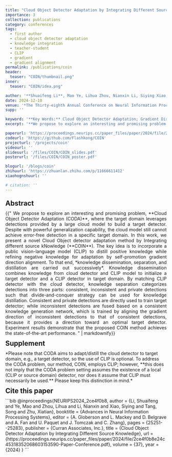 ```yaml
---
title: "Cloud Object Detector Adaptation by Integrating Different Source Knowledge"
importance: 3
collection: publications
category: conferences
tags:
  - first author
  - cloud object detector adaptation
  - knowledge integration
  - teacher-student
  - CLIP
  - gradient
  - gradient alignment
permalink: /publications/coin
header:
  teaser: "COIN/thumbnail.png"
inner:
  teaser: "COIN/idea.png"

author: '**Shuaifeng Li**, Mao Ye, Lihua Zhou, Nianxin Li, Siying Xiao, Song Tang, Xiatian Zhu'
date: 2024-12-10
venue: '*The Thirty-eighth Annual Conference on Neural Information Processing Systems* (**NeurIPS**)'
supp: ''

keyword: '**Key Words:** Cloud Object Detector Adaptation; Gradient Direction Alignment'
excerpt: '**We propose to explore an interesting and promising problem CODA.**'

paperurl: 'https://proceedings.neurips.cc/paper_files/paper/2024/file/2ce4f0b8e24c45318352068603153590-Paper-Conference.pdf'
codeurl: 'https://github.com/Flashkong/COIN'
projecturl: '/projects/coin'
videourl: ''
slidesurl: '/files/COIN/COIN_slides.pdf'
posterurl: '/files/COIN/COIN_poster.pdf'

blogurl: '/blogs/coin'
zhihuurl: 'https://zhuanlan.zhihu.com/p/11666611412'
xiaohognshuurl: ''

# citation: ''
---
```


<h2 style="margin: 1em 0 0.5em;" >Abstract</h2>

<div style="text-align: justify;">{{"
We propose to explore an interesting and promising problem, **Cloud Object Detector Adaptation (CODA)**, where the target domain leverages detections provided by a large cloud model to build a target detector. Despite with powerful generalization capability, the cloud model still cannot achieve error-free detection in a specific target domain. In this work, we present a novel Cloud Object detector adaptation method by Integrating different source kNowledge (**COIN**). The key idea is to incorporate a public vision-language model (CLIP) to distill positive knowledge while refining negative knowledge for adaptation by self-promotion gradient direction alignment. To that end, *knowledge dissemination, separation, and distillation are carried out successively*. Knowledge dissemination combines knowledge from cloud detector and CLIP model to initialize a target detector and a CLIP detector in target domain. By matching CLIP detector with the cloud detector, knowledge separation categorizes detections into three parts: consistent, inconsistent and private detections such that divide-and-conquer strategy can be used for knowledge distillation. Consistent and private detections are directly used to train target detector; while inconsistent detections are fused based on a consistent knowledge generation network, which is trained by aligning the gradient direction of inconsistent detections to that of consistent detections, because it provides a direction toward an optimal target detector. Experiment results demonstrate that the proposed COIN method achieves the state-of-the-art performance.
" | markdownify}}</div>

<h2 style="margin: 0.5em 0 0.5em;" >Supplement</h2>
*Please note that CODA aims to adapt/distill the cloud detector to target domain, e.g., a target detector, so the use of CLIP is optional. To address the CODA problem, our method, COIN, employs CLIP; however, **this does not imply that the CODA problem setting assumes the existence of a local (CLIP or source domain) detector, nor does it assume that CLIP must necessarily be used.** Please keep this distinction in mind.*

<h2 style="margin: 0.5em 0 0.5em;" >Cite this paper</h2>
```bib
@inproceedings{NEURIPS2024_2ce4f0b8,
 author = {Li, Shuaifeng and Ye, Mao and Zhou, Lihua and Li, Nianxin and Xiao, Siying and Tang, Song and Zhu, Xiatian},
 booktitle = {Advances in Neural Information Processing Systems},
 editor = {A. Globerson and L. Mackey and D. Belgrave and A. Fan and U. Paquet and J. Tomczak and C. Zhang},
 pages = {25251--25283},
 publisher = {Curran Associates, Inc.},
 title = {Cloud Object Detector Adaptation by Integrating Different Source Knowledge},
 url = {https://proceedings.neurips.cc/paper_files/paper/2024/file/2ce4f0b8e24c45318352068603153590-Paper-Conference.pdf},
 volume = {37},
 year = {2024}
}
```